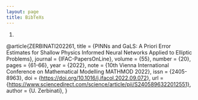 ```yaml
---
layout: page
title: BibTeXs
---
```


1.  ```
@article{ZERBINATI202261,
title = {PINNs and GaLS: A Priori Error Estimates for Shallow Physics Informed Neural Networks Applied to Elliptic Problems},
journal = {IFAC-PapersOnLine},
volume = {55},
number = {20},
pages = {61-66},
year = {2022},
note = {10th Vienna International Conference on Mathematical Modelling MATHMOD 2022},
issn = {2405-8963},
doi = {https://doi.org/10.1016/j.ifacol.2022.09.072},
url = {https://www.sciencedirect.com/science/article/pii/S2405896322012551},
author = {U. Zerbinati},
}
```